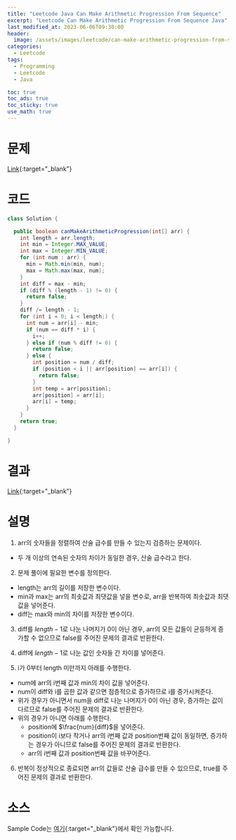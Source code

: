 ```yaml
---
title: "Leetcode Java Can Make Arithmetic Progression From Sequence"
excerpt: "Leetcode Can Make Arithmetic Progression From Sequence Java"
last_modified_at: 2023-06-06T09:30:00
header:
  image: /assets/images/leetcode/can-make-arithmetic-progression-from-sequence.png
categories:
  - Leetcode
tags:
  - Programming
  - Leetcode
  - Java

toc: true
toc_ads: true
toc_sticky: true
use_math: true
---
```

# 문제
[Link](https://leetcode.com/problems/can-make-arithmetic-progression-from-sequence){:target="_blank"}

# 코드
```java
class Solution {

  public boolean canMakeArithmeticProgression(int[] arr) {
    int length = arr.length;
    int min = Integer.MAX_VALUE;
    int max = Integer.MIN_VALUE;
    for (int num : arr) {
      min = Math.min(min, num);
      max = Math.max(max, num);
    }
    int diff = max - min;
    if (diff % (length - 1) != 0) {
      return false;
    }
    diff /= length - 1;
    for (int i = 0; i < length;) {
      int num = arr[i] - min;
      if (num == diff * i) {
        i++;
      } else if (num % diff != 0) {
        return false;
      } else {
        int position = num / diff;
        if (position < i || arr[position] == arr[i]) {
          return false;
        }
        int temp = arr[position];
        arr[position] = arr[i];
        arr[i] = temp;
      }
    }
    return true;
  }

}
```

# 결과
[Link](https://leetcode.com/problems/can-make-arithmetic-progression-from-sequence/submissions/964770392/){:target="_blank"}

# 설명
1. arr의 숫자들을 정렬하여 산술 급수를 만들 수 있는지 검증하는 문제이다.
- 두 개 이상의 연속된 숫자의 차이가 동일한 경우, 산술 급수라고 한다.

2. 문제 풀이에 필요한 변수를 정의한다.
- length는 arr의 길이를 저장한 변수이다.
- min과 max는 arr의 최솟값과 최댓값을 넣을 변수로, arr을 반복하여 최솟값과 최댓값을 넣어준다.
- diff는 max와 min의 차이를 저장한 변수이다.

3. diff를 $length - 1$로 나눈 나머지가 0이 아닌 경우, arr의 모든 값들이 균등하게 증가할 수 없으므로 false를 주어진 문제의 결과로 반환한다.

4. diff에 $length - 1$로 나눈 값인 숫자들 간 차이를 넣어준다.

5. i가 0부터 length 미만까지 아래를 수행한다.
- num에 arr의 i번째 값과 min의 차이 값을 넣어준다.
- num이 diff와 i를 곱한 값과 같으면 점층적으로 증가하므로 i를 증가시켜준다.
- 위가 경우가 아니면서 num을 diff로 나눈 나머지가 0이 아닌 경우, 증가하는 값이 다르므로 false를 주어진 문제의 결과로 반환한다.
- 위의 경우가 아니면 아래를 수행한다.
  - position에 $\frac{num}{diff}$을 넣어준다.
  - position이 i보다 작거나 arr의 i번째 값과 position번째 값이 동일하면, 증가하는 경우가 아니므로 false를 주어진 문제의 결과로 반환한다.
  - arr의 i번째 값과 position번째 값을 바꾸어준다.

6. 반복이 정상적으로 종료되면 arr의 값들로 산술 급수를 만들 수 있으므로, true를 주어진 문제의 결과로 반환한다.

# 소스
Sample Code는 [여기](https://github.com/GracefulSoul/leetcode/blob/master/src/main/java/gracefulsoul/problems/CanMakeArithmeticProgressionFromSequence.java){:target="_blank"}에서 확인 가능합니다.